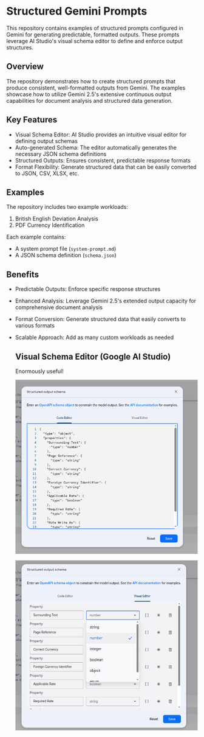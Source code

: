 # Structured Gemini Prompts

This repository contains examples of structured prompts configured in Gemini for generating predictable, formatted outputs. These prompts leverage AI Studio's visual schema editor to define and enforce output structures.

## Overview

The repository demonstrates how to create structured prompts that produce consistent, well-formatted outputs from Gemini. The examples showcase how to utilize Gemini 2.5's extensive continuous output capabilities for document analysis and structured data generation.

## Key Features

- Visual Schema Editor: AI Studio provides an intuitive visual editor for defining output schemas
- Auto-generated Schema: The editor automatically generates the necessary JSON schema definitions
- Structured Outputs: Ensures consistent, predictable response formats
- Format Flexibility: Generate structured data that can be easily converted to JSON, CSV, XLSX, etc.

## Examples

The repository includes two example workloads:

1. British English Deviation Analysis
2. PDF Currency Identification

Each example contains:
- A system prompt file (`system-prompt.md`)
- A JSON schema definition (`schema.json`)

## Benefits

- Predictable Outputs: Enforce specific response structures
- Enhanced Analysis: Leverage Gemini 2.5's extended output capacity for comprehensive document analysis
- Format Conversion: Generate structured data that easily converts to various formats
- Scalable Approach: Add as many custom workloads as needed
  
  ## Visual Schema Editor (Google AI Studio)

  Enormously useful!

  ![alt text](screenshots/1.png)

  ![alt text](screenshots/2.png)